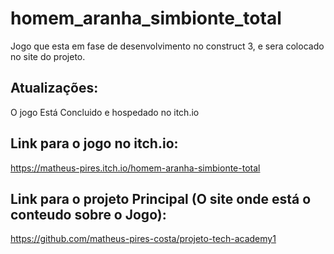 # homem_aranha_simbionte_total
Jogo que esta em fase de desenvolvimento no construct 3, e sera colocado no site do projeto.

## Atualizações:
O jogo Está Concluido e hospedado no itch.io

## Link para o jogo no itch.io:
https://matheus-pires.itch.io/homem-aranha-simbionte-total

## Link para o projeto Principal (O site onde está o conteudo sobre o Jogo):
https://github.com/matheus-pires-costa/projeto-tech-academy1
